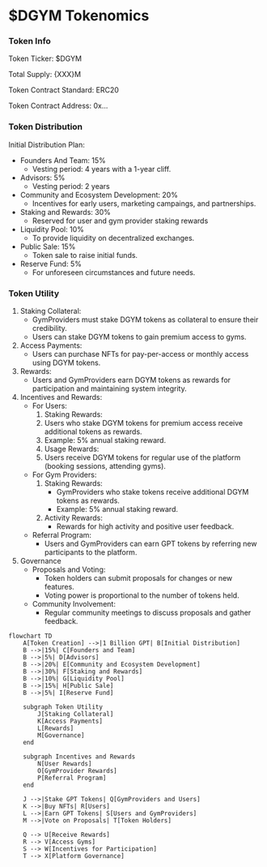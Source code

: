 # $DGYM Tokenomics

### Token Info

Token Ticker: $DGYM

Total Supply: {XXX}M

Token Contract Standard: ERC20

Token Contract Address: 0x...

### Token Distribution

Initial Distribution Plan:

* Founders And Team: 15%
  * Vesting period: 4 years with a 1-year cliff.
* Advisors: 5%
  * Vesting period: 2 years
* Community and Ecosystem Development: 20%
  * Incentives for early users, marketing campaings, and partnerships.
* Staking and Rewards: 30%
  * Reserved for user and gym provider staking rewards
* Liquidity Pool: 10%
  * To provide liquidity on decentralized exchanges.
* Public Sale: 15%
  * Token sale to raise initial funds.
* Reserve Fund: 5%
  * For unforeseen circumstances and future needs.

### Token Utility

1. Staking Collateral:
   * GymProviders must stake DGYM tokens as collateral to ensure their credibility.
   * Users can stake DGYM tokens to gain premium access to gyms.
2. Access Payments:
   * Users can purchase NFTs for pay-per-access or monthly access using DGYM tokens.
3. Rewards:
   * Users and GymProviders earn DGYM tokens as rewards for participation and maintaining system integrity.
4. Incentives and Rewards:
   * For Users:
     1. Staking Rewards:
     2. Users who stake DGYM tokens for premium access receive additional tokens as rewards.
     3. Example: 5% annual staking reward.
     4. Usage Rewards:
     5. Users receive DGYM tokens for regular use of the platform (booking sessions, attending gyms).
   * For Gym Providers:
     1. Staking Rewards:
        * GymProviders who stake tokens receive additional DGYM tokens as rewards.
        * Example: 5% annual staking reward.
     2. Activity Rewards:
        * Rewards for high activity and positive user feedback.
   * Referral Program:
     * Users and GymProviders can earn GPT tokens by referring new participants to the platform.
5. Governance
   * Proposals and Voting:
     * Token holders can submit proposals for changes or new features.
     * Voting power is proportional to the number of tokens held.
   * Community Involvement:
     * Regular community meetings to discuss proposals and gather feedback.

```mermaid
flowchart TD
    A[Token Creation] -->|1 Billion GPT| B[Initial Distribution]
    B -->|15%| C[Founders and Team]
    B -->|5%| D[Advisors]
    B -->|20%| E[Community and Ecosystem Development]
    B -->|30%| F[Staking and Rewards]
    B -->|10%| G[Liquidity Pool]
    B -->|15%| H[Public Sale]
    B -->|5%| I[Reserve Fund]

    subgraph Token Utility
        J[Staking Collateral]
        K[Access Payments]
        L[Rewards]
        M[Governance]
    end

    subgraph Incentives and Rewards
        N[User Rewards]
        O[GymProvider Rewards]
        P[Referral Program]
    end

    J -->|Stake GPT Tokens| Q[GymProviders and Users]
    K -->|Buy NFTs| R[Users]
    L -->|Earn GPT Tokens| S[Users and GymProviders]
    M -->|Vote on Proposals| T[Token Holders]

    Q --> U[Receive Rewards]
    R --> V[Access Gyms]
    S --> W[Incentives for Participation]
    T --> X[Platform Governance]
```
